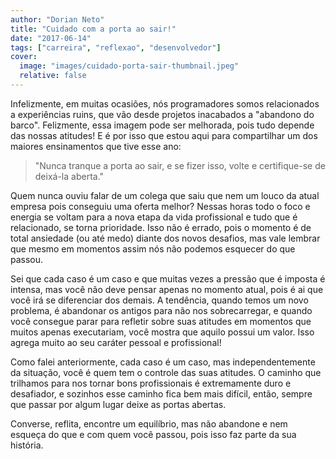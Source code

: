 ```yaml
---
author: "Dorian Neto"
title: "Cuidado com a porta ao sair!"
date: "2017-06-14"
tags: ["carreira", "reflexao", "desenvolvedor"]
cover:
  image: "images/cuidado-porta-sair-thumbnail.jpeg"
  relative: false
---
```


Infelizmente, em muitas ocasiões, nós programadores somos relacionados a experiências ruins, que vão desde projetos inacabados a "abandono do barco". Felizmente, essa imagem pode ser melhorada, pois tudo depende das nossas atitudes! E é por isso que estou aqui para compartilhar um dos maiores ensinamentos que tive esse ano:

> "Nunca tranque a porta ao sair, e se fizer isso, volte e certifique-se de deixá-la aberta."

Quem nunca ouviu falar de um colega que saiu que nem um louco da atual empresa pois conseguiu uma oferta melhor? Nessas horas todo o foco e energia se voltam para a nova etapa da vida profissional e tudo que é relacionado, se torna prioridade. Isso não é errado, pois o momento é de total ansiedade (ou até medo) diante dos novos desafios, mas vale lembrar que mesmo em momentos assim nós não podemos esquecer do que passou.

Sei que cada caso é um caso e que muitas vezes a pressão que é imposta é intensa, mas você não deve pensar apenas no momento atual, pois é ai que você irá se diferenciar dos demais. A tendência, quando temos um novo problema, é abandonar os antigos para não nos sobrecarregar, e quando você consegue parar para refletir sobre suas atitudes em momentos que muitos apenas executariam, você mostra que aquilo possui um valor. Isso agrega muito ao seu caráter pessoal e profissional!

Como falei anteriormente, cada caso é um caso, mas independentemente da situação, você é quem tem o controle das suas atitudes. O caminho que trilhamos para nos tornar bons profissionais é extremamente duro e desafiador, e sozinhos esse caminho fica bem mais difícil, então, sempre que passar por algum lugar deixe as portas abertas.

Converse, reflita, encontre um equilíbrio, mas não abandone e nem esqueça do que e com quem você passou, pois isso faz parte da sua história.
